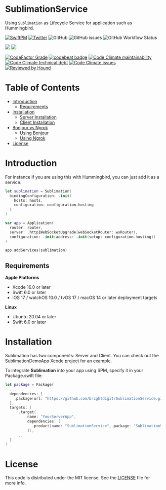 # SublimationService

Using `Sublimation` as Lifecycle Service for application such as Hummingbird.

[![SwiftPM](https://img.shields.io/badge/SPM-Linux%20%7C%20iOS%20%7C%20macOS%20%7C%20watchOS%20%7C%20tvOS-success?logo=swift)](https://swift.org)
[![Twitter](https://img.shields.io/badge/twitter-@brightdigit-blue.svg?style=flat)](http://twitter.com/brightdigit)
![GitHub](https://img.shields.io/github/license/brightdigit/SublimationService)
![GitHub issues](https://img.shields.io/github/issues/brightdigit/SublimationService)
![GitHub Workflow Status](https://img.shields.io/github/actions/workflow/status/brightdigit/SublimationService/SublimationService.yml?label=actions&logo=github&?branch=main)

[![](https://img.shields.io/endpoint?url=https%3A%2F%2Fswiftpackageindex.com%2Fapi%2Fpackages%2Fbrightdigit%2FSublimationService%2Fbadge%3Ftype%3Dswift-versions)](https://swiftpackageindex.com/brightdigit/SublimationService)
[![](https://img.shields.io/endpoint?url=https%3A%2F%2Fswiftpackageindex.com%2Fapi%2Fpackages%2Fbrightdigit%2FSublimationService%2Fbadge%3Ftype%3Dplatforms)](https://swiftpackageindex.com/brightdigit/SublimationService)


<!--
[![Codecov](https://img.shields.io/codecov/c/github/brightdigit/SublimationService)](https://codecov.io/gh/brightdigit/SublimationService)
-->
[![CodeFactor Grade](https://img.shields.io/codefactor/grade/github/brightdigit/SublimationService)](https://www.codefactor.io/repository/github/brightdigit/SublimationService)
[![codebeat badge](https://codebeat.co/badges/54695d4b-98c8-4f0f-855e-215500163094)](https://codebeat.co/projects/github-com-brightdigit-SublimationService-main)
[![Code Climate maintainability](https://img.shields.io/codeclimate/maintainability/brightdigit/SublimationService)](https://codeclimate.com/github/brightdigit/SublimationService)
[![Code Climate technical debt](https://img.shields.io/codeclimate/tech-debt/brightdigit/SublimationService?label=debt)](https://codeclimate.com/github/brightdigit/SublimationService)
[![Code Climate issues](https://img.shields.io/codeclimate/issues/brightdigit/SublimationService)](https://codeclimate.com/github/brightdigit/SublimationService)
[![Reviewed by Hound](https://img.shields.io/badge/Reviewed_by-Hound-8E64B0.svg)](https://houndci.com)

# Table of Contents

* [Introduction](#introduction)
   * [Requirements](#requirements)
* [Installation](#installation)
   * [Server Installation](#server-installation)
   * [Client Installation](#client-installation)
* [Bonjour vs Ngrok](#bonjour-vs-ngrok)
   * [Using Bonjour](#using-bonjour)
   * [Using Ngrok](#using-ngrok)
* [License](#license)

# Introduction

For instance if you are using this with Hummingbird, you can just add it as a service:

```swift
let sublimation = Sublimation(
  bindingConfiguration: .init(
    hosts: hosts, 
    configuration: configuration.hosting
  )
)

var app = Application(
  router: router,
  server: .http1WebSocketUpgrade(webSocketRouter: wsRouter),
  configuration: .init(address: .init(setup: configuration.hosting))
)

app.addServices(sublimation)
```

## Requirements 

**Apple Platforms**

- Xcode 16.0 or later
- Swift 6.0 or later
- iOS 17 / watchOS 10.0 / tvOS 17 / macOS 14 or later deployment targets

**Linux**

- Ubuntu 20.04 or later
- Swift 6.0 or later

# Installation

Sublimation has two components: Server and Client. You can check out the SublimationDemoApp Xcode project for an example.

To integrate **Sublimation** into your app using SPM, specify it in your Package.swift file:

```swift    
let package = Package(
  ...
  dependencies: [
    .package(url: "https://github.com/brightdigit/SublimationService.git", from: "1.0.0")
  ],
  targets: [
      .target(
          name: "YourServerApp",
          dependencies: [
            .product(name: "SublimationService", package: "SublimationService"), ...
          ]),
      ...
  ]
)
```

# License 

This code is distributed under the MIT license. See the [LICENSE](https://github.com/brightdigit/SublimationService/LICENSE) file for more info.


